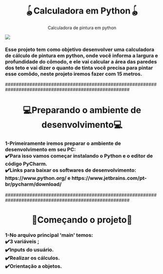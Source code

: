 
<h1 align="center">🪀Calculadora em Python🪀</h1>
<p align="center">Calculadora de pintura em python</p>
<img align="center" src="https://image.shutterstock.com/z/stock-vector-conceptual-tag-cloud-containing-names-of-programming-languages-python-emphasized-related-to-web-234042346.jpg"/>
<h3> 
  Esse projeto tem como objetivo desenvolver uma calculadora de cálculo de  pintura em python, onde você informa a largura e profundidade do cômodo,
  e ele vai calcular a área das paredes dos teto e vai dizer o quanto de  tinta você precisa para pintar esse comôdo, neste projeto iremos fazer com 15 metros.
 </h3> 
 
 ######################################################################################################
 
 <h1 align="center">💻Preparando o ambiente de desenvolvimento💻</h1>
 <h3> 
  1-Primeiramente iremos preparar o ambiente de desenvolvimento em seu PC:
  <br>✔️Para isso vamos começar instalando o Python e o editor de código PyCharm.
  <br>✔️Links para baixar os softwares de desenvolvimento:
  <br> https://www.python.org/ e https://www.jetbrains.com/pt-br/pycharm/download/ 
 </h3>
  ######################################################################################################
  
 <h1 align="center">🔨Começando o projeto🔨</h1>
 <h3>1-No arquivo principal 'main' temos:
  <br> ✔️3 variáveis ;
  <br> ✔️Inputs do usuário.
  <br> ✔️Realizar os cálculos.
  <br> ✔️Orientação a objetos.
  
 </h3>
